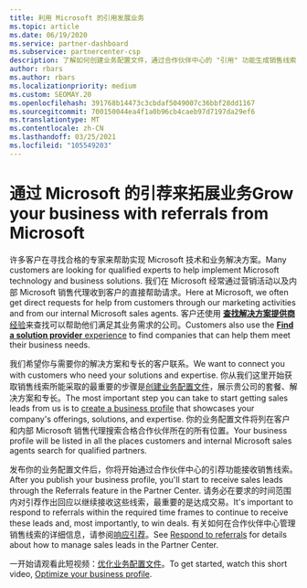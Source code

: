 ```yaml
---
title: 利用 Microsoft 的引用发展业务
ms.topic: article
ms.date: 06/19/2020
ms.service: partner-dashboard
ms.subservice: partnercenter-csp
description: 了解如何创建业务配置文件，通过合作伙伴中心的 "引用" 功能生成销售线索，然后对这些引用做出响应。
author: rbars
ms.author: rbars
ms.localizationpriority: medium
ms.custom: SEOMAY.20
ms.openlocfilehash: 391768b14473c3cbdaf5049007c36bbf28dd1167
ms.sourcegitcommit: 700150044ea4f1a0b96cb4caeb97d7197da29ef6
ms.translationtype: MT
ms.contentlocale: zh-CN
ms.lasthandoff: 03/25/2021
ms.locfileid: "105549203"
---
```

# <a name="grow-your-business-with-referrals-from-microsoft"></a><span data-ttu-id="8b700-103">通过 Microsoft 的引荐来拓展业务</span><span class="sxs-lookup"><span data-stu-id="8b700-103">Grow your business with referrals from Microsoft</span></span>

<span data-ttu-id="8b700-104">许多客户在寻找合格的专家来帮助实现 Microsoft 技术和业务解决方案。</span><span class="sxs-lookup"><span data-stu-id="8b700-104">Many customers are looking for qualified experts to help implement Microsoft technology and business solutions.</span></span> <span data-ttu-id="8b700-105">我们在 Microsoft 经常通过营销活动以及内部 Microsoft 销售代理收到客户的直接帮助请求。</span><span class="sxs-lookup"><span data-stu-id="8b700-105">Here at Microsoft, we often get direct requests for help from customers through our marketing activities and from our internal Microsoft sales agents.</span></span> <span data-ttu-id="8b700-106">客户还使用 [**查找解决方案提供商** 经验](https://www.microsoft.com/solution-providers/search)来查找可以帮助他们满足其业务需求的公司。</span><span class="sxs-lookup"><span data-stu-id="8b700-106">Customers also use the [**Find a solution provider** experience](https://www.microsoft.com/solution-providers/search) to find companies that can help them meet their business needs.</span></span> 

<span data-ttu-id="8b700-107">我们希望你与需要你的解决方案和专长的客户联系。</span><span class="sxs-lookup"><span data-stu-id="8b700-107">We want to connect you with customers who need your solutions and expertise.</span></span> <span data-ttu-id="8b700-108">你从我们这里开始获取销售线索所能采取的最重要的步骤是[创建业务配置文件](create-a-marketing-profile.md)，展示贵公司的套餐、解决方案和专长。</span><span class="sxs-lookup"><span data-stu-id="8b700-108">The most important step you can take to start getting sales leads from us is to [create a business profile](create-a-marketing-profile.md) that showcases your company's offerings, solutions, and expertise.</span></span> <span data-ttu-id="8b700-109">你的业务配置文件将列在客户和内部 Microsoft 销售代理搜索合格合作伙伴所在的所有位置。</span><span class="sxs-lookup"><span data-stu-id="8b700-109">Your business profile will be listed in all the places customers and internal Microsoft sales agents search for qualified partners.</span></span> 

 <span data-ttu-id="8b700-110">发布你的业务配置文件后，你将开始通过合作伙伴中心的引荐功能接收销售线索。</span><span class="sxs-lookup"><span data-stu-id="8b700-110">After you publish your business profile, you'll start to receive sales leads through the Referrals feature in the Partner Center.</span></span> <span data-ttu-id="8b700-111">请务必在要求的时间范围内对引荐作出回应以继续接收这些线索，最重要的是达成交易。</span><span class="sxs-lookup"><span data-stu-id="8b700-111">It's important to respond to referrals within the required time frames to continue to receive these leads and, most importantly, to win deals.</span></span> <span data-ttu-id="8b700-112">有关如何在合作伙伴中心管理销售线索的详细信息，请参阅[响应引荐](manage-leads.md)。</span><span class="sxs-lookup"><span data-stu-id="8b700-112">See [Respond to referrals](manage-leads.md) for details about how to manage sales leads in the Partner Center.</span></span>  


<span data-ttu-id="8b700-113">一开始请观看此短视频：[优化业务配置文件](https://player.vimeo.com/video/252788046)。</span><span class="sxs-lookup"><span data-stu-id="8b700-113">To get started, watch this short video, [Optimize your business profile](https://player.vimeo.com/video/252788046).</span></span>
